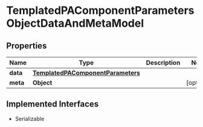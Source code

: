 

# TemplatedPAComponentParametersObjectDataAndMetaModel


## Properties

Name | Type | Description | Notes
------------ | ------------- | ------------- | -------------
**data** | [**TemplatedPAComponentParameters**](TemplatedPAComponentParameters.md) |  | 
**meta** | **Object** |  |  [optional]


## Implemented Interfaces

* Serializable


